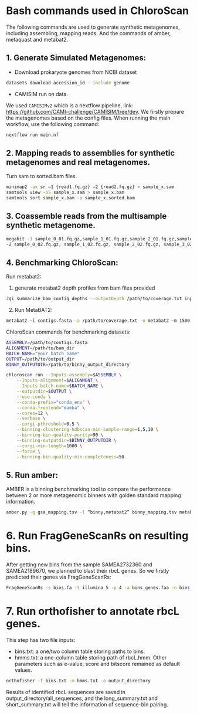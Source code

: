 # Bash commands used in ChloroScan

The following commands are used to generate synthetic metagenomes, including assembling, mapping reads.
And the commands of amber, metaquast and metabat2.


## 1. Generate Simulated Metagenomes:

 - Download prokaryote genomes from NCBI dataset 

```sh    
datasets download accession_id --include genome 
```

 - CAMISIM run on data.

We used ``CAMISIMv2`` which is a nextflow pipeline, link: https://github.com/CAMI-challenge/CAMISIM/tree/dev.
We firstly prepare the metagenomes based on the config files.
When running the main workflow, use the following command:
```sh
nextflow run main.nf 
```

## 2. Mapping reads to assemblies for synthetic metagenomes and real metagenomes. 
Turn sam to sorted.bam files.

```sh
minimap2 -ax sr –1 {read1.fq.gz} –2 {read2.fq.gz} > sample_x.sam 
samtools view -bS sample_x.sam > sample_x.bam
samtools sort sample_x.bam -o sample_x.sorted.bam
```

## 3. Coassemble reads from the multisample synthetic metagenome.
```sh
megahit -1 sample_0_01.fq.gz,sample_1_01.fq.gz,sample_2_01.fq.gz,sample_3_01.fq.gz \
-2 sample_0_02.fq.gz, sample_1_02.fq.gz, sample_2_02.fq.gz, sample_3_02.fq.gz -t 20 --out-dir \ megahit_coassembly_synethic --presets meta-large 
```

## 4. Benchmarking ChloroScan: 

Run metabat2: 
1. generate metabat2 depth profiles from bam files provided
```sh
Jgi_summarize_bam_contig_depths --outputDepth /path/to/coverage.txt input1.sorted.bam input2.sorted.bam
```

2. Run MetaBAT2: 
```sh
metabat2 –i contigs.fasta -a /path/to/coverage.txt -o metabat2 –m 1500 –s 50000
```

ChloroScan commands for benchmarking datasets:
```sh
ASSEMBLY=/path/to/contigs.fasta
ALIGNMENT=/path/to/bam_dir
BATCH_NAME="your_batch_name"
OUTPUT=/path/to/output_dir
BINNY_OUTPUTDIR=/path/to/binny_output_directory

chloroscan run --Inputs-assembly=$ASSEMBLY \
    --Inputs-alignment=$ALIGNMENT \
    --Inputs-batch-name=$BATCH_NAME \
    --outputdir=$OUTPUT \
    --use-conda \
    --conda-prefix="conda_env" \
    --conda-frontend="mamba" \
    --cores=12 \
    --verbose \
    --corgi-pthreshold=0.5 \
    --binning-clustering-hdbscan-min-sample-range=1,5,10 \
    --binning-bin-quality-purity=90 \
    --binning-outputdir=$BINNY_OUTPUTDIR \
    --corgi-min-length=1000 \
    --force \
    --binning-bin-quality-min-completeness=50
```

## 5. Run amber: 
AMBER is a binning benchmarking tool to compare the performance between 2 or more metagenomic binners with golden standard mapping information.  
```sh
amber.py -g gsa_mapping.tsv -l “binny,metabat2” binny_mapping.tsv metabat2_mapping.tsv -t 12  
```

# 6. Run FragGeneScanRs on resulting bins. 
After getting new bins from the sample SAMEA2732360 and SAMEA2189670, we planned to blast their rbcL genes. So we firstly predicted their genes via FragGeneScanRs: 

```sh
FragGeneScanRs -s bins.fa -t illumina_5 -p 4 -a bins_genes.faa -n bins_genes.fna
```

# 7. Run orthofisher to annotate rbcL genes.
This step has two file inputs:
 - bins.txt: a one/two column table storing paths to bins. 
 - hmms.txt: a one-column table storing path of rbcL.hmm.
Other parameters such as e-value, score and bitscore remained as default values.

```sh
orthofisher -f bins.txt -m hmms.txt -o output_directory
```

Results of identified rbcL sequences are saved in output_directory/all_sequences, and the long_summary.txt and short_summary.txt will tell the information of sequence-bin pairing. 
